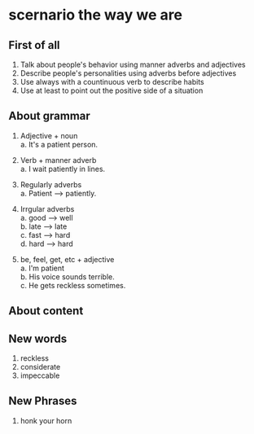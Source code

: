 # scernario the way we are

## First of all

1. Talk about people's behavior using manner adverbs and adjectives  
2. Describe people's personalities using adverbs before adjectives
3. Use always with a countinuous verb to describe habits
4. Use at least to point out the positive side of a situation

## About grammar

1. Adjective + noun  
    a. It's a patient person.

2. Verb + manner adverb  
    a. I wait patiently in lines.

3. Regularly adverbs  
    a. Patient --> patiently.

4. Irrgular adverbs  
    a. good --> well  
    b. late --> late  
    c. fast --> hard  
    d. hard --> hard  

5. be, feel, get, etc + adjective  
    a. I'm patient  
    b. His voice sounds terrible.  
    c. He gets reckless sometimes.  

## About content

## New words

1. reckless  
2. considerate  
3. impeccable  

## New Phrases

1. honk your horn  
